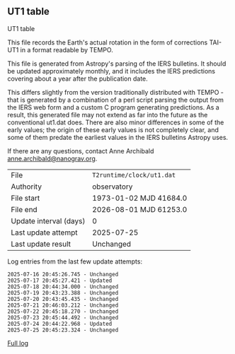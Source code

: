 
## UT1 table

UT1 table

This file records the Earth's actual rotation in the form of
corrections TAI-UT1 in a format readable by TEMPO.

This file is generated from Astropy's parsing of the IERS
bulletins. It should be updated approximately monthly, and it
includes the IERS predictions covering about a year after the
publication date.

This differs slightly from the version traditionally distributed
with TEMPO - that is generated by a combination of a perl script
parsing the output from the IERS web form and a custom C program
generating predictions. As a result, this generated file may not
extend as far into the future as the conventional ut1.dat does.
There are also minor differences in some of the early values; the
origin of these early values is not completely clear, and some of
them predate the earliest values in the IERS bulletins Astropy uses.

If there are any questions, contact Anne Archibald
<anne.archibald@nanograv.org>.

|     |     |
|:--- |:--- |
| File | `T2runtime/clock/ut1.dat` |
| Authority | observatory |
| File start | 1973-01-02 MJD 41684.0 |
| File end | 2026-08-01 MJD 61253.0 |
| Update interval (days) | 0 |
| Last update attempt | 2025-07-25 |
| Last update result | Unchanged |

Log entries from the last few update attempts:
```
2025-07-16 20:45:26.745 - Unchanged
2025-07-17 20:45:27.421 - Updated
2025-07-18 20:44:34.000 - Unchanged
2025-07-19 20:43:23.388 - Unchanged
2025-07-20 20:43:45.435 - Unchanged
2025-07-21 20:46:03.212 - Unchanged
2025-07-22 20:45:18.270 - Unchanged
2025-07-23 20:45:44.492 - Unchanged
2025-07-24 20:44:22.968 - Updated
2025-07-25 20:45:23.324 - Unchanged
```
[Full log](https://raw.githubusercontent.com/ipta/pulsar-clock-corrections/main/log/T2runtime/clock/ut1.dat.log)
